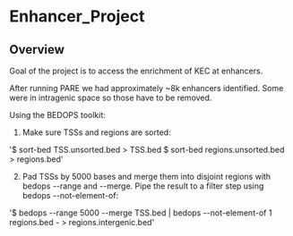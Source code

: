 # Enhancer_Project

## Overview

Goal of the project is to access the enrichment of KEC at enhancers.

After running PARE we had approximately ~8k enhancers identified. Some were in intragenic space so those have to be removed.

Using the BEDOPS toolkit:

1. Make sure TSSs and regions are sorted:

'$ sort-bed TSS.unsorted.bed > TSS.bed
$ sort-bed regions.unsorted.bed > regions.bed'

2. Pad TSSs by 5000 bases and merge them into disjoint regions with bedops --range and --merge. Pipe the result to a filter step using bedops --not-element-of:

'$ bedops --range 5000 --merge TSS.bed | bedops --not-element-of 1 regions.bed - > regions.intergenic.bed'

